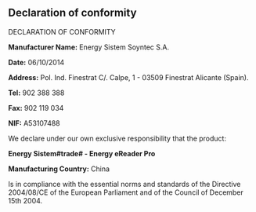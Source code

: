 ## Declaration of conformity

DECLARATION OF CONFORMITY

**Manufacturer Name:** Energy Sistem Soyntec S.A.

**Date:** 06/10/2014

**Address:** Pol. Ind. Finestrat C/. Calpe, 1 - 03509 Finestrat Alicante (Spain).

**Tel:** 902 388 388

**Fax:** 902 119 034

**NIF:** A53107488

We declare under our own exclusive responsibility that the product:

**Energy Sistem#trade# - Energy eReader Pro**

**Manufacturing Country:** China

Is in compliance with the essential norms and standards of the Directive 2004/08/CE of the European Parliament and of the Council of December 15th 2004.

